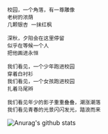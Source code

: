 ```
校园，一个角落，有一尊雕像 
老树的浓荫
几颗银杏 一抹红枫

深秋，夕阳会在这里停留
似乎在等候一个人
把他画进永恒

我们看见，一个少年跑进校园
穿着白衬衫
我们看见，一个女孩跑进校园
扎着马尾辫

我们看见年少的影子重重叠叠，潮涨潮落
我们看见青春的光景闪闪发光，踏浪而来
```
![Anurag's github stats](https://github-readme-stats.vercel.app/api?username=zhaojb17&show_icons=true&theme=dark)

<!--
**zhaojb17/zhaojb17** is a ✨ _special_ ✨ repository because its `README.md` (this file) appears on your GitHub profile.

Here are some ideas to get you started:

- 🔭 I’m currently working on ...
- 🌱 I’m currently learning ...
- 👯 I’m looking to collaborate on ...
- 🤔 I’m looking for help with ...
- 💬 Ask me about ...
- 📫 How to reach me: ...
- 😄 Pronouns: ...
- ⚡ Fun fact: ...
-->
